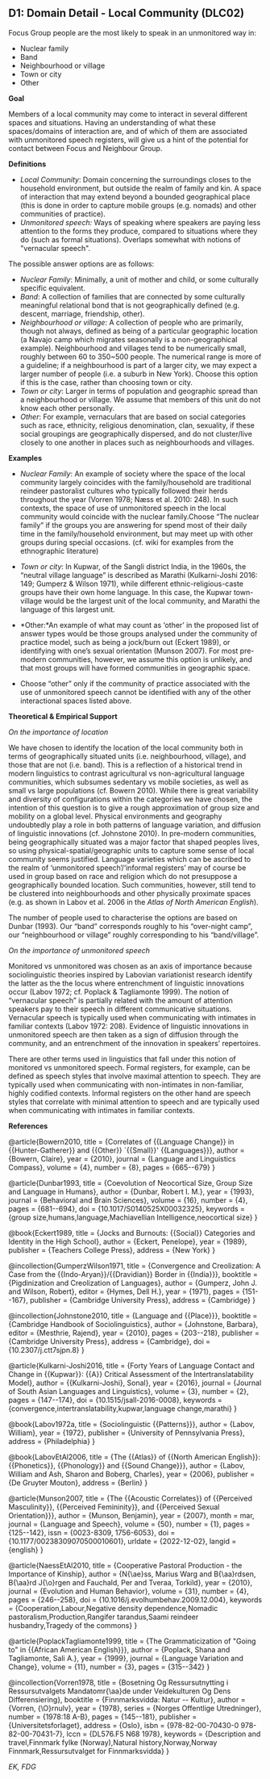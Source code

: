 
## D1: Domain Detail - Local Community (DLC02)

Focus Group people are the most likely to speak in an unmonitored way in:



- Nuclear family
- Band
- Neighbourhood or village
- Town or city
- Other



**Goal**

Members of a local community may come to interact in several different spaces and situations. Having an understanding of what these spaces/domains of interaction are, and of which of them are associated with unmonitored speech registers, will give us a hint of the potential for contact between Focus and Neighbour Group.



**Definitions**

- *Local Community*: Domain concerning the surroundings closes to the household environment, but outside the realm of family and kin. A space of interaction that may extend beyond a bounded geographical place (this is done in order to capture mobile groups (e.g. nomads) and other communities of practice).
- *Unmonitored speech:* Ways of speaking where speakers are paying less attention to the forms they produce, compared to situations where they do (such as formal situations). Overlaps somewhat with notions of "vernacular speech".




The possible answer options are as follows:

- *Nuclear Family*: Minimally, a unit of mother and child, or some culturally specific equivalent.
- *Band*: A collection of families that are connected by some culturally meaningful relational bond that is not geographically defined (e.g. descent, marriage, friendship, other).
- *Neighbourhood or village*: A collection of people who are primarily, though not always, defined as being of a particular geographic location (a Navajo camp which migrates seasonally is a non-geographical example). Neighbourhood and villages tend to be numerically small, roughly between 60 to 350~500 people. The numerical range is more of a guideline; if a neighbourhood is part of a larger city, we may expect a larger number of people (i.e. a suburb in New York). Choose this option if this is the case, rather than choosing town or city.
- *Town or city*:  Larger in terms of population and geographic spread than a neighbourhood or village. We assume that members of this unit do not know each other personally.
- *Other*: For example, vernaculars that are based on social categories such as race, ethnicity, religious denomination, clan, sexuality,  if these social groupings are geographically dispersed, and do not cluster/live closely to one another in places such as neighbourhoods and villages.




**Examples**

- *Nuclear Family*: An example of society where the space of the local community largely coincides with the family/household are traditional reindeer pastoralist cultures who typically followed their herds throughout the year (Vorren 1978; Næss et al. 2010: 248). In such contexts, the space of use of unmonitored speech in the local community would coincide with the nuclear family.Choose “The nuclear family” if the groups you are answering for spend most of their daily time in the family/household environment, but may meet up with other groups during special occasions. (cf. wiki for examples from the ethnographic literature)
- *Town or city*: In Kupwar, of the Sangli district India, in the 1960s, the “neutral village language” is described as Marathi (Kulkarni-Joshi 2016: 149; Gumperz & Wilson 1971), while different ethnic-religious-caste groups have their own home language. In this case, the Kupwar town-village would be the largest unit of the local community, and Marathi the language of this largest unit.
- *Other:*An example of what may count as ‘other’ in the proposed list of answer types would be those groups analysed under the community of practice model, such as being a jock/burn out (Eckert 1989), or identifying with one’s sexual orientation (Munson 2007). For most pre-modern communities, however, we assume this option is unlikely, and that most groups will have formed communities in geographic space.


- Choose “other” only if the community of practice associated with the use of unmonitored speech cannot be identified with any of the other interactional spaces listed above.




**Theoretical & Empirical Support**

*On the importance of location*

We have chosen to identify the location of the local community both in terms of geographically situated units (i.e. neighbourhood, village), and those that are not (i.e. band). This is a reflection of a historical trend in modern linguistics to contrast agricultural vs non-agricultural language communities, which subsumes sedentary vs mobile societies, as well as small vs large populations (cf. Bowern 2010). While there is great variability and diversity of configurations within the categories we have chosen, the intention of this question is to give a rough approximation of group size and mobility on a global level. Physical environments and geography undoubtedly play a role in both patterns of language variation, and diffusion of linguistic innovations (cf. Johnstone 2010). In pre-modern communities, being geographically situated was a major factor that shaped peoples lives, so using physical-spatial/geographic units to capture some sense of local community seems justified. Language varieties which can be ascribed to the realm of ‘unmonitored speech’/‘informal registers’ may of course be used in group based on race and religion which do not presuppose a geographically bounded location. Such communities, however, still tend to be clustered into neighbourhoods and other physically proximate spaces (e.g. as shown in Labov et al. 2006 in the *Atlas of North American English*).



The number of people used to characterise the options are based on Dunbar (1993). Our “band” corresponds roughly to his “over-night camp”, our “neighbourhood or village” roughly corresponding to his “band/village”.



*On the importance of unmonitored speech*

Monitored vs unmonitored was chosen as an axis of importance because sociolinguistic theories inspired by Labovian variationist research identify the latter as the the locus where entrenchment of linguistic innovations occur (Labov 1972; cf. Poplack & Tagliamonte 1999). The notion of “vernacular speech” is partially related with the amount of attention speakers pay to their speech in different communicative situations. Vernacular speech is typically used when communicating with intimates in familiar contexts (Labov 1972: 208). Evidence of linguistic innovations in unmonitored speech are then taken as a sign of diffusion through the community, and an entrenchment of the innovation in speakers’ repertoires.



There are other terms used in linguistics that fall under this notion of monitored vs unmonitored speech. Formal registers, for example, can be defined as speech styles that involve maximal attention to speech. They are typically used when communicating with non-intimates in non-familiar, highly codified contexts. Informal registers on the other hand are speech styles that correlate with minimal attention to speech and are typically used when communicating with intimates in familiar contexts.


**References**

@article{Bowern2010,
  title = {Correlates of {{Language Change}} in {{Hunter-Gatherer}} and {{Other}} `{{Small}}' {{Languages}}},
  author = {Bowern, Claire},
  year = {2010},
  journal = {Language and Linguistics Compass},
  volume = {4},
  number = {8},
  pages = {665--679}
}

@article{Dunbar1993,
  title = {Coevolution of Neocortical Size, Group Size and Language in Humans},
  author = {Dunbar, Robert I. M.},
  year = {1993},
  journal = {Behavioral and Brain Sciences},
  volume = {16},
  number = {4},
  pages = {681--694},
  doi = {10.1017/S0140525X00032325},
  keywords = {group size,humans,language,Machiavellian Intelligence,neocortical size}
}

@book{Eckert1989,
  title = {Jocks and Burnouts: {{Social}} Categories and Identity in the High School},
  author = {Eckert, Penelope},
  year = {1989},
  publisher = {Teachers College Press},
  address = {New York}
}

@incollection{GumperzWilson1971,
  title = {Convergence and Creolization: A Case from the {{Indo-Aryan}}/{{Dravidian}} Border in {{India}}},
  booktitle = {Pigdinization and Creolization of Languages},
  author = {Gumperz, John J. and Wilson, Robert},
  editor = {Hymes, Dell H.},
  year = {1971},
  pages = {151--167},
  publisher = {Cambridge University Press},
  address = {Cambridge}
}

@incollection{Johnstone2010,
  title = {Language and {{Place}}},
  booktitle = {Cambridge Handbook of Sociolinguistics},
  author = {Johnstone, Barbara},
  editor = {Mesthrie, Rajend},
  year = {2010},
  pages = {203--218},
  publisher = {Cambridge University Press},
  address = {Cambridge},
  doi = {10.2307/j.ctt7sjpn.8}
}

@article{Kulkarni-Joshi2016,
  title = {Forty Years of Language Contact and Change in {{Kupwar}}: {{A}} Critical Assessment of the Intertranslatability Model},
  author = {{Kulkarni-Joshi}, Sonal},
  year = {2016},
  journal = {Journal of South Asian Languages and Linguistics},
  volume = {3},
  number = {2},
  pages = {147--174},
  doi = {10.1515/jsall-2016-0008},
  keywords = {convergence,intertranslatability,kupwar,language change,marathi}
}

@book{Labov1972a,
  title = {Sociolinguistic {{Patterns}}},
  author = {Labov, William},
  year = {1972},
  publisher = {University of Pennsylvania Press},
  address = {Philadelphia}
}

@book{LabovEtAl2006,
  title = {The {{Atlas}} of {{North American English}}: {{Phonetics}}, {{Phonology}} and {{Sound Change}}},
  author = {Labov, William and Ash, Sharon and Boberg, Charles},
  year = {2006},
  publisher = {De Gruyter Mouton},
  address = {Berlin}
}

@article{Munson2007,
  title = {The {{Acoustic Correlates}} of {{Perceived Masculinity}}, {{Perceived Femininity}}, and {{Perceived Sexual Orientation}}},
  author = {Munson, Benjamin},
  year = {2007},
  month = mar,
  journal = {Language and Speech},
  volume = {50},
  number = {1},
  pages = {125--142},
  issn = {0023-8309, 1756-6053},
  doi = {10.1177/00238309070500010601},
  urldate = {2022-12-02},
  langid = {english}
}

@article{NaessEtAl2010,
  title = {Cooperative Pastoral Production - the Importance of Kinship},
  author = {N{\ae}ss, Marius Warg and B{\aa}rdsen, B{\aa}rd J{\o}rgen and Fauchald, Per and Tveraa, Torkild},
  year = {2010},
  journal = {Evolution and Human Behavior},
  volume = {31},
  number = {4},
  pages = {246--258},
  doi = {10.1016/j.evolhumbehav.2009.12.004},
  keywords = {Cooperation,Labour,Negative density dependence,Nomadic pastoralism,Production,Rangifer tarandus,Saami reindeer husbandry,Tragedy of the commons}
}

@article{PoplackTagliamonte1999,
  title = {The Grammaticization of "Going to" in {{African American English}}},
  author = {Poplack, Shana and Tagliamonte, Sali A.},
  year = {1999},
  journal = {Language Variation and Change},
  volume = {11},
  number = {3},
  pages = {315--342}
}

@incollection{Vorren1978,
  title = {Bosetning Og Ressursutnytting i Ressursutvalgets Mandatomr{\aa}de under Veidekulturen Og Dens Differensiering},
  booktitle = {Finnmarksvidda: Natur -- Kultur},
  author = {Vorren, {\O}rnulv},
  year = {1978},
  series = {Norges Offentlige Utredninger},
  number = {1978:18 A-B},
  pages = {145--181},
  publisher = {Universitetsforlaget},
  address = {Oslo},
  isbn = {978-82-00-70430-0 978-82-00-70431-7},
  lccn = {DL576.F5 N68 1978},
  keywords = {Description and travel,Finnmark fylke (Norway),Natural history,Norway,Norway Finnmark,Ressursutvalget for Finnmarksvidda}
}




*EK, FDG*
